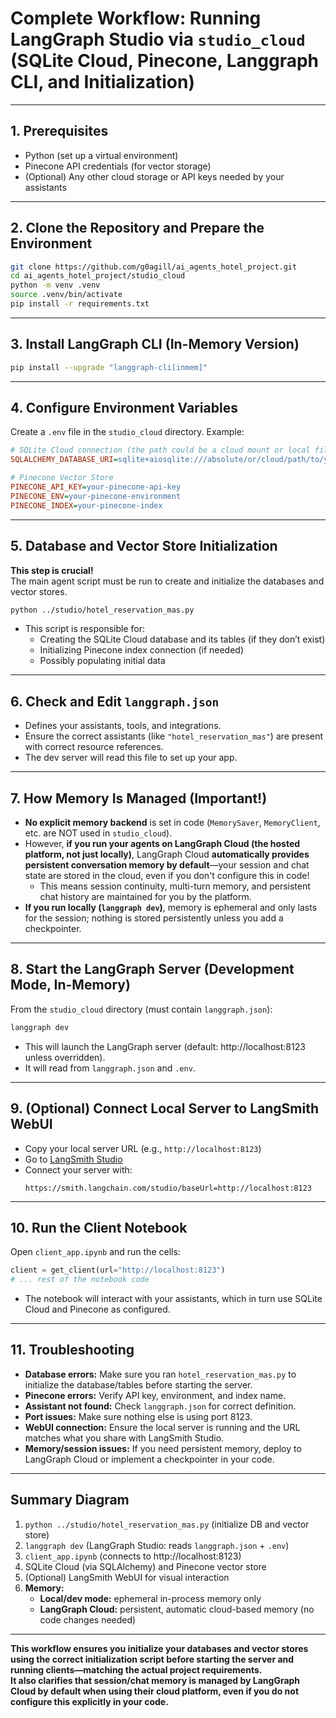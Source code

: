 # Complete Workflow: Running LangGraph Studio via `studio_cloud` (SQLite Cloud, Pinecone, Langgraph CLI, and Initialization)

---

## 1. Prerequisites

- Python (set up a virtual environment)
- Pinecone API credentials (for vector storage)
- (Optional) Any other cloud storage or API keys needed by your assistants

---

## 2. Clone the Repository and Prepare the Environment

```bash
git clone https://github.com/g0agill/ai_agents_hotel_project.git
cd ai_agents_hotel_project/studio_cloud
python -m venv .venv
source .venv/bin/activate
pip install -r requirements.txt
```

---

## 3. Install LangGraph CLI (In-Memory Version)

```bash
pip install --upgrade "langgraph-cli[inmem]"
```

---

## 4. Configure Environment Variables

Create a `.env` file in the `studio_cloud` directory. Example:

```ini
# SQLite Cloud connection (the path could be a cloud mount or local file)
SQLALCHEMY_DATABASE_URI=sqlite+aiosqlite:///absolute/or/cloud/path/to/your.db

# Pinecone Vector Store
PINECONE_API_KEY=your-pinecone-api-key
PINECONE_ENV=your-pinecone-environment
PINECONE_INDEX=your-pinecone-index
```

---

## 5. Database and Vector Store Initialization

**This step is crucial!**  
The main agent script must be run to create and initialize the databases and vector stores.

```bash
python ../studio/hotel_reservation_mas.py
```

- This script is responsible for:
  - Creating the SQLite Cloud database and its tables (if they don’t exist)
  - Initializing Pinecone index connection (if needed)
  - Possibly populating initial data

---

## 6. Check and Edit `langgraph.json`

- Defines your assistants, tools, and integrations.
- Ensure the correct assistants (like `"hotel_reservation_mas"`) are present with correct resource references.
- The dev server will read this file to set up your app.

---

## 7. **How Memory Is Managed (Important!)**

- **No explicit memory backend** is set in code (`MemorySaver`, `MemoryClient`, etc. are NOT used in `studio_cloud`).
- However, **if you run your agents on LangGraph Cloud (the hosted platform, not just locally)**, LangGraph Cloud **automatically provides persistent conversation memory by default**—your session and chat state are stored in the cloud, even if you don't configure this in code!
  - This means session continuity, multi-turn memory, and persistent chat history are maintained for you by the platform.
- **If you run locally (`langgraph dev`)**, memory is ephemeral and only lasts for the session; nothing is stored persistently unless you add a checkpointer.

---

## 8. Start the LangGraph Server (Development Mode, In-Memory)

From the `studio_cloud` directory (must contain `langgraph.json`):

```bash
langgraph dev
```

- This will launch the LangGraph server (default: http://localhost:8123 unless overridden).
- It will read from `langgraph.json` and `.env`.

---

## 9. (Optional) Connect Local Server to LangSmith WebUI

- Copy your local server URL (e.g., `http://localhost:8123`)
- Go to [LangSmith Studio](https://smith.langchain.com/studio/)
- Connect your server with:
  ```
  https://smith.langchain.com/studio/baseUrl=http://localhost:8123
  ```

---

## 10. Run the Client Notebook

Open `client_app.ipynb` and run the cells:
```python
client = get_client(url="http://localhost:8123")
# ... rest of the notebook code
```
- The notebook will interact with your assistants, which in turn use SQLite Cloud and Pinecone as configured.

---

## 11. Troubleshooting

- **Database errors:** Make sure you ran `hotel_reservation_mas.py` to initialize the database/tables before starting the server.
- **Pinecone errors:** Verify API key, environment, and index name.
- **Assistant not found:** Check `langgraph.json` for correct definition.
- **Port issues:** Make sure nothing else is using port 8123.
- **WebUI connection:** Ensure the local server is running and the URL matches what you share with LangSmith Studio.
- **Memory/session issues:** If you need persistent memory, deploy to LangGraph Cloud or implement a checkpointer in your code.

---

## **Summary Diagram**

1. `python ../studio/hotel_reservation_mas.py` (initialize DB and vector store)  
2. `langgraph dev` (LangGraph Studio: reads `langgraph.json` + `.env`)  
3. `client_app.ipynb` (connects to http://localhost:8123)  
4. SQLite Cloud (via SQLAlchemy) and Pinecone vector store  
5. (Optional) LangSmith WebUI for visual interaction  
6. **Memory:**  
   - **Local/dev mode:** ephemeral in-process memory only  
   - **LangGraph Cloud:** persistent, automatic cloud-based memory (no code changes needed)

---

**This workflow ensures you initialize your databases and vector stores using the correct initialization script before starting the server and running clients—matching the actual project requirements.  
It also clarifies that session/chat memory is managed by LangGraph Cloud by default when using their cloud platform, even if you do not configure this explicitly in your code.**
